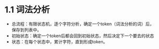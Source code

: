 # 1.1 词法分析

- 总流程：有限状态机，逐个字符分析，确定一个token（词法分析的词）后，保存到列表中。
- 初始状态：确定一个token后都会回到初始状态，然后决定下一个要去的状态
- 状态：在每个状态中，累计字符，直到形成token。


